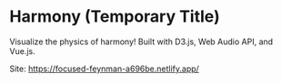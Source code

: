 # Harmony (Temporary Title)
Visualize the physics of harmony! Built with D3.js, Web Audio API, and Vue.js.

Site: https://focused-feynman-a696be.netlify.app/
